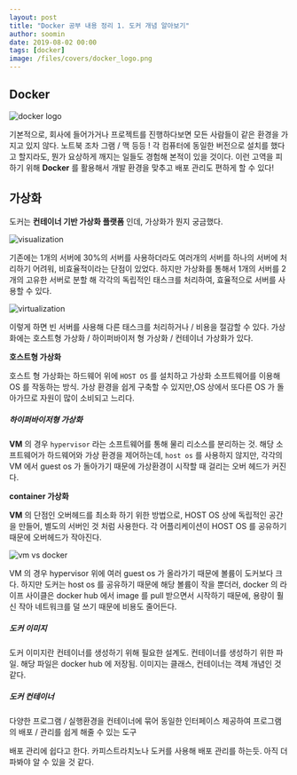 ```yaml
---
layout: post
title: "Docker 공부 내용 정리 1. 도커 개념 알아보기"
author: soomin
date: 2019-08-02 00:00
tags: [docker]
image: /files/covers/docker_logo.png
---
```


## Docker

![docker logo](https://live.staticflickr.com/7336/14098888813_1047e39f08.jpg)



기본적으로, 회사에 들어가거나 프로젝트를 진행하다보면 모든 사람들이 같은 환경을 가지고 있지 않다. 노트북 조차 그램 / 맥 등등 ! 각 컴퓨터에 동일한 버전으로 설치를 했다고 할지라도, 뭔가 요상하게 깨지는 일들도 경험해 본적이 있을 것이다. 이런 고역을 피하기 위해 __Docker__ 를 활용해서 개발 환경을 맞추고 배포 관리도 편하게 할 수 있다! 



## 가상화

도커는 __컨테이너 기반 가상화 플랫폼__ 인데, 가상화가 뭔지 궁금했다. 

![visualization](https://www.redhat.com/cms/managed-files/server-usage-500x131.png)

기존에는 1개의 서버에 30%의 서버를 사용하더라도 여러개의 서버를 하나의 서버에 처리하기 어려워, 비효율적이라는 단점이 있었다. 하지만 가상화를 통해서 1개의 서버를 2개의 고유한 서버로 분할 해 각각의 독립적인 태스크를 처리하여, 효율적으로 서버를 사용할 수 있다.

![virtualization](https://www.redhat.com/cms/managed-files/server-usage-for-virtualization-500x131.png)

이렇게 하면 빈 서버를 사용해 다른 태스크를 처리하거나 / 비용을 절감할 수 있다. 가상화에는 호스트형 가상화 / 하이퍼바이저 형 가상화 / 컨테이너 가상화가 있다. 

__호스트형 가상화__

호스트 형 가상화는 하드웨어 위에 `HOST OS` 를 설치하고 가상화 소프트웨어를 이용해 OS 를 작동하는 방식. 가상 환경을 쉽게 구축할 수 있지만,OS 상에서 또다른 OS 가 돌아가므로 자원이 많이 소비되고 느리다. 

##### __하이퍼바이저형 가상화__

__VM__ 의 경우 `hypervisor` 라는 소프트웨어를 통해 물리 리소스를 분리하는 것. 해당 소프트웨어가 하드웨어와 가상 환경을 제어하는데, `host os` 를 사용하지 않지만, 각각의  VM 에서 guest os 가 돌아가기 때문에 가상환경이 시작할 때 걸리는 오버 헤드가 커진다. 

__container 가상화__ 

__VM__ 의 단점인 오버헤드를 최소화 하기 위한 방법으로, HOST OS 상에 독립적인 공간을 만들어, 별도의 서버인 것 처럼 사용한다. 각 어플리케이션이 HOST OS 를 공유하기 때문에 오버헤드가 작아진다. 



![vm vs docker](https://miro.medium.com/max/1400/1*wOBkzBpi1Hl9Nr__Jszplg.png)

VM 의 경우 hypervisor 위에 여러 guest os 가 올라가기 때문에 볼륨이 도커보다 크다. 하지만 도커는 host os 를 공유하기 때문에 해당 볼륨이 작을 뿐더러, docker 의 라이프 사이클은 docker hub 에서 image 를 pull 받으면서 시작하기 때문에, 용량이 훨신 작아 네트워크를 덜 쓰기 때문에 비용도 줄어든다. 


##### 도커 이미지

도커 이미지란 컨테이너를 생성하기 위해 필요한 설계도. 컨테이너를 생성하기 위한 파일. 
해당 파일은 docker hub 에 저장됨. 이미지는 클래스, 컨테이너는 객체 개념인 것 같다. 


##### 도커 컨테이너

다양한 프로그램 / 실행환경을 컨테이너에 묶어 동일한 인터페이스 제공하여 프로그램의 배포 / 관리를 쉽게 해줄 수 있는 도구


배포 관리에 쉽다고 한다. 카피스트라치노나 도커를 사용해 배포 관리를 하는듯. 아직 더 파봐야 알 수 있을 것 같다. 


